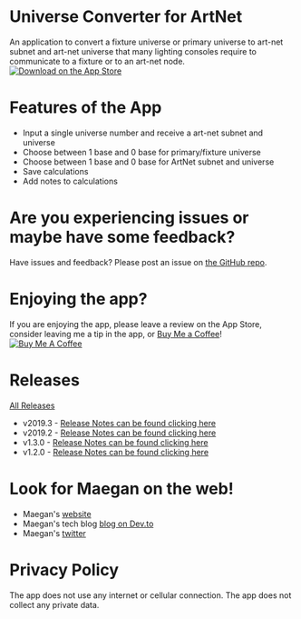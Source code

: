 # Universe Converter for ArtNet

An application to convert a fixture universe or primary universe to art-net subnet and art-net universe that many lighting consoles require to communicate to a fixture or to an art-net node.
[![Download on the App Store](https://raw.githubusercontent.com/maeganjwilson/artnet-converter/master/docs/images/download_app_store.svg?sanitize=true)](https://apps.apple.com/us/app/universe-converter-for-artnet/id1399672978)

# Features of the App

- Input a single universe number and receive a art-net subnet and universe
- Choose between 1 base and 0 base for primary/fixture universe
- Choose between 1 base and 0 base for ArtNet subnet and universe
- Save calculations
- Add notes to calculations

# Are you experiencing issues or maybe have some feedback?

Have issues and feedback? Please post an issue on [the GitHub repo](https://github.com/maeganjwilson/artnet-converter/issues).

# Enjoying the app?

If you are enjoying the app, please leave a review on the App Store, consider leaving me a tip in the app, or [Buy Me a Coffee](https://www.buymeacoffee.com/mwilsonapps)!
<a href="https://www.buymeacoffee.com/mwilsonapps" target="_blank"><img src="https://bmc-cdn.nyc3.digitaloceanspaces.com/BMC-button-images/custom_images/orange_img.png" alt="Buy Me A Coffee" style="height: auto !important;width: auto !important;" ></a>

# Releases

[All Releases](https://github.com/maeganjwilson/artnet-converter/releases)

- v2019.3 - [Release Notes can be found clicking here](https://github.com/maeganjwilson/artnet-converter/releases/tag/v2019.3)
- v2019.2 - [Release Notes can be found clicking here](https://github.com/maeganjwilson/artnet-converter/releases/tag/v2019.2)
- v1.3.0 - [Release Notes can be found clicking here](https://github.com/maeganjwilson/artnet-converter/releases/tag/v1.3.0b011)
- v1.2.0 - [Release Notes can be found clicking here](https://github.com/maeganjwilson/artnet-converter/releases/tag/v1.2.0b001)

# Look for Maegan on the web!

- Maegan's [website](https://maeganwilson.com)
- Maegan's tech blog [blog on Dev.to](https://dev.to/maeganwilson_)
- Maegan's [twitter](https://twitter.com/maeganwilson_)

# Privacy Policy

The app does not use any internet or cellular connection. The app does not collect any private data.
